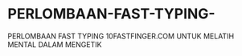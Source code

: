 # PERLOMBAAN-FAST-TYPING-
PERLOMBAAN FAST TYPING 10FASTFINGER.COM UNTUK MELATIH MENTAL DALAM MENGETIK
